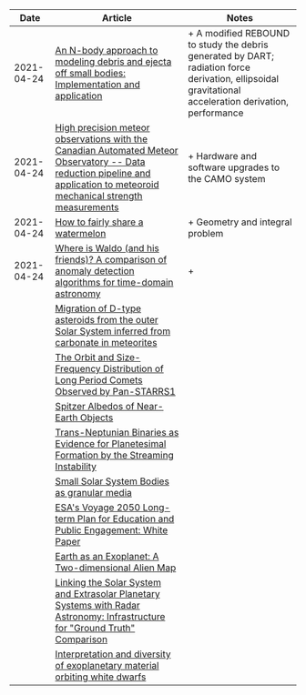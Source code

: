 | Date | Article | Notes | 
| ---- | ---- | ---- |
| 2021-04-24 | [An N-body approach to modeling debris and ejecta off small bodies: Implementation and application](https://arxiv.org/abs/2103.08751) | + A modified REBOUND to study the debris generated by DART; radiation force derivation, ellipsoidal gravitational acceleration derivation, performance |
| 2021-04-24 | [High precision meteor observations with the Canadian Automated Meteor Observatory -- Data reduction pipeline and application to meteoroid mechanical strength measurements](https://arxiv.org/abs/2009.01372) | + Hardware and software upgrades to the CAMO system |
| 2021-04-24 | [How to fairly share a watermelon](https://arxiv.org/abs/2009.02325) | + Geometry and integral problem |
| 2021-04-24 | [Where is Waldo (and his friends)? A comparison of anomaly detection algorithms for time-domain astronomy](https://arxiv.org/abs/2009.06760) | +  |
| | [Migration of D-type asteroids from the outer Solar System inferred from carbonate in meteorites](https://arxiv.org/abs/1905.13620) |
| | [The Orbit and Size-Frequency Distribution of Long Period Comets Observed by Pan-STARRS1](https://arxiv.org/abs/1905.13458) |
| | [Spitzer Albedos of Near-Earth Objects](https://arxiv.org/abs/1906.07284) |
| | [Trans-Neptunian Binaries as Evidence for Planetesimal Formation by the Streaming Instability](https://arxiv.org/abs/1906.11344) |
| | [Small Solar System Bodies as granular media](https://arxiv.org/abs/1907.02615) |
| | [ESA's Voyage 2050 Long-term Plan for Education and Public Engagement: White Paper](https://arxiv.org/abs/1908.01546) |
| | [Earth as an Exoplanet: A Two-dimensional Alien Map](https://arxiv.org/abs/1908.04350) |
| | [Linking the Solar System and Extrasolar Planetary Systems with Radar Astronomy: Infrastructure for "Ground Truth" Comparison](https://arxiv.org/abs/1908.05171) |
| | [Interpretation and diversity of exoplanetary material orbiting white dwarfs](https://arxiv.org/abs/1908.08047) |
